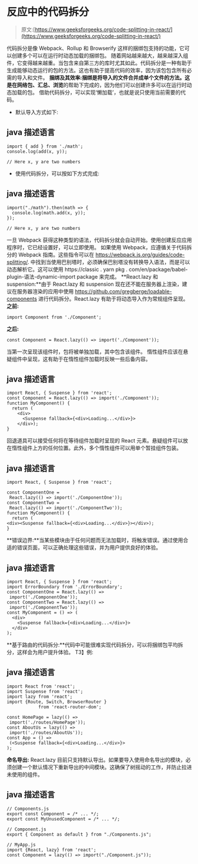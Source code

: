 # 反应中的代码拆分

> 原文:[https://www.geeksforgeeks.org/code-splitting-in-react/](https://www.geeksforgeeks.org/code-splitting-in-react/)

代码拆分是像 Webpack、Rollup 和 Browserify 这样的捆绑包支持的功能，它可以创建多个可以在运行时动态加载的捆绑包。
随着网站越来越大，越来越深入组件，它变得越来越重。当包含来自第三方的库时尤其如此。代码拆分是一种有助于生成能够动态运行的包的方法。这也有助于提高代码的效率，因为该包包含所有必需的导入和文件。
**捆绑及其效率:**捆绑是将导入的文件合并成单个文件的方法。这是在**网络包、汇总、浏览**的帮助下完成的，因为他们可以创建许多可以在运行时动态加载的包。
借助代码拆分，可以实现‘懒加载’，也就是说只使用当前需要的代码。

*   默认导入方式如下:

## java 描述语言

```
import { add } from './math';
console.log(add(x, y));

// Here x, y are two numbers
```

*   使用代码拆分，可以按如下方式完成:

## java 描述语言

```
import("./math").then(math => {
  console.log(math.add(x, y));
});

// Here x, y are two numbers
```

一旦 Webpack 获得这种类型的语法，代码拆分就会自动开始。使用创建反应应用程序时，它已经设置好，可以立即使用。
如果使用 Webpack，应遵循关于代码拆分的 Webpack 指南。这些指令可以在 https://webpack.js.org/guides/code-splitting/.
中找到当使用巴别塔时，必须确保巴别塔没有转换导入语法，而是可以动态解析它。这可以使用 https://classic . yarn pkg . com/en/package/babel-plugin-语法-dynamic-import package 来完成。
**React.lazy 和 suspension:**由于 React.lazy 和 suspension 现在还不能在服务器上渲染，建议在服务器渲染的应用中使用 https://github.com/gregberge/loadable-components 进行代码拆分。React.lazy 有助于将动态导入作为常规组件呈现。
**之前:**

```
import Component from './Component';
```

**之后:**

```
const Component = React.lazy(() => import('./Component'));
```

当第一次呈现该组件时，包将被单独加载，其中包含该组件。
惰性组件应该在悬疑组件中呈现，这有助于在惰性组件加载时反映一些后备内容。

## java 描述语言

```
import React, { Suspense } from 'react';
const Component = React.lazy(() => import('./Component'));
function MyComponent() {
  return (
    <div>
      <Suspense fallback={<div>Loading...</div>}>
    </div>);
}
```

回退道具可以接受任何将在等待组件加载时呈现的 React 元素。悬疑组件可以放在惰性组件上方的任何位置。此外，多个惰性组件可以用单个暂挂组件包装。

## java 描述语言

```
import React, { Suspense } from 'react';

const ComponentOne =
 React.lazy(() => import('./ComponentOne'));
const ComponentTwo =
 React.lazy(() => import('./ComponentTwo'));
function MyComponent() {
  return (
<div><Suspense fallback={<div>Loading...</div>}></div>);
}
```

**错误边界:**当某些模块由于任何问题而无法加载时，将触发错误。通过使用合适的错误页面，可以正确处理这些错误，并为用户提供良好的体验。

## java 描述语言

```
import React, { Suspense } from 'react';
import ErrorBoundary from './ErrorBoundary';
const ComponentOne = React.lazy(() =>
 import('./ComponentOne'));
const ComponentTwo = React.lazy(() =>
 import('./ComponentTwo'));
const MyComponent = () => (
  <div>
    <Suspense fallback={<div>Loading...</div>}>
  </div>
);
```

**基于路由的代码拆分:**代码中可能很难实现代码拆分，可以将捆绑包平均拆分，这样会为用户提升体验。
T3】例:

## java 描述语言

```
import React from 'react';
import Suspense from 'react';
import lazy from 'react';
import {Route, Switch, BrowserRouter }
            from 'react-router-dom';

const HomePage = lazy(() =>
 import('./routes/HomePage'));
const AboutUs = lazy(() =>
 import('./routes/AboutUs'));
const App = () =>
 (<Suspense fallback={<div>Loading...</div>}>
);
```

**命名导出:** React.lazy 目前只支持默认导出。如果要导入使用命名导出的模块，必须创建一个默认情况下重新导出的中间模块。这确保了树摇动的工作，并防止拉进未使用的组件。

## java 描述语言

```
// Components.js
export const Component = /* ... */;
export const MyUnusedComponent = /* ... */;

// Component.js
export { Component as default } from "./Components.js";

// MyApp.js
import {React, lazy} from 'react';
const Component = lazy(() => import("./Component.js"));
```